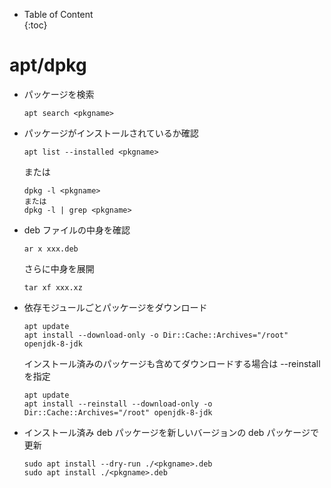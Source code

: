- Table of Content  
{:toc}

# apt/dpkg

* パッケージを検索
  ```
  apt search <pkgname>
  ```
* パッケージがインストールされているか確認
  ```
  apt list --installed <pkgname>
  ```
  または
  ```
  dpkg -l <pkgname>
  または
  dpkg -l | grep <pkgname>
  ```
* deb ファイルの中身を確認
  ```
  ar x xxx.deb
  ```
  さらに中身を展開
  ```
  tar xf xxx.xz
  ```
* 依存モジュールごとパッケージをダウンロード
  ```
  apt update
  apt install --download-only -o Dir::Cache::Archives="/root" openjdk-8-jdk
  ```
  インストール済みのパッケージも含めてダウンロードする場合は --reinstall を指定
  ```
  apt update
  apt install --reinstall --download-only -o Dir::Cache::Archives="/root" openjdk-8-jdk
  ```
* インストール済み deb パッケージを新しいバージョンの deb パッケージで更新
  ```
  sudo apt install --dry-run ./<pkgname>.deb
  sudo apt install ./<pkgname>.deb
  ```

